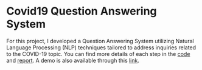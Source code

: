 # Covid19 Question Answering System

For this project, I developed a Question Answering System utilizing Natural Language Processing (NLP) techniques tailored to address inquiries related to the COVID-19 topic. You can find more details of each step in the [code](https://github.com/DoDucNhan/Covid19_QA/blob/main/code.ipynb) and [report](https://github.com/DoDucNhan/Covid19_QA/blob/main/report.pdf). A demo is also available through this [link](https://huggingface.co/spaces/GuzmanDo/COVID-19_QA).
